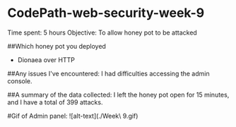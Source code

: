 # CodePath-web-security-week-9 
Time spent: 5 hours
Objective: To allow honey pot to be attacked

##Which honey pot you deployed
* Dionaea over HTTP

##Any issues I've encountered:
I had difficulties accessing the admin console.

##A summary of the data collected:
I left the honey pot open for 15 minutes, and I have a total of 399 attacks.

#Gif of Admin panel:
![alt-text](./Week\ 9.gif)
